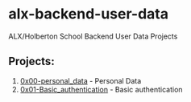 # alx-backend-user-data
ALX/Holberton School Backend User Data Projects

## Projects:
1. [0x00-personal_data](0x00-personal_data) - Personal Data
2. [0x01-Basic_authentication](0x01-Basic_authentication) - Basic authentication

